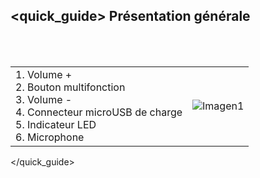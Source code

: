 ## <quick_guide> Présentation générale
<br><br>

|  |  |
|:-------|:-------|
|1. Volume + <br> 2.	Bouton multifonction <br> 3.	Volume - <br> 4.	Connecteur microUSB de charge <br> 5. Indicateur LED	<br> 6.	Microphone	| ![Imagen1](http://static.energysistem.com/images/manuals/42776/59031c0feb08c.jpg)|
</quick_guide>

